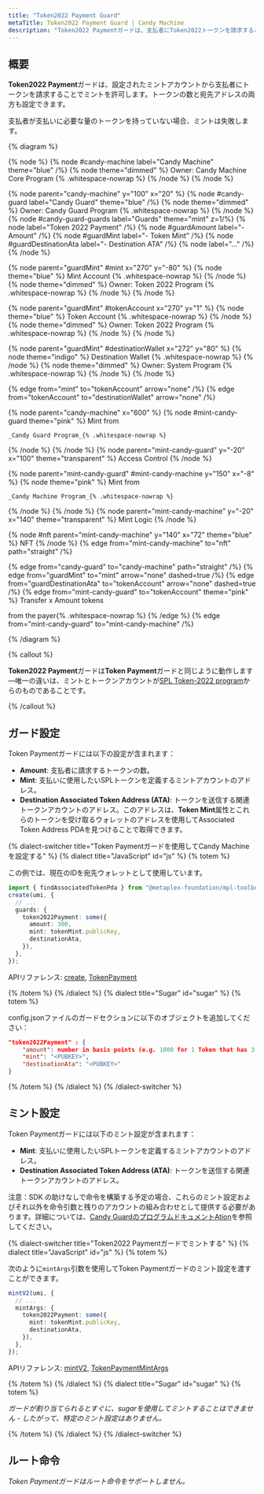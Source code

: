```yaml
---
title: "Token2022 Payment Guard"
metaTitle: Token2022 Payment Guard | Candy Machine
description: "Token2022 Paymentガードは、支払者にToken2022トークンを請求することでミントを許可します。"
---
```


## 概要

**Token2022 Payment**ガードは、設定されたミントアカウントから支払者にトークンを請求することでミントを許可します。トークンの数と宛先アドレスの両方も設定できます。

支払者が支払いに必要な量のトークンを持っていない場合、ミントは失敗します。

{% diagram  %}

{% node %}
{% node #candy-machine label="Candy Machine" theme="blue" /%}
{% node theme="dimmed" %}
Owner: Candy Machine Core Program {% .whitespace-nowrap %}
{% /node %}
{% /node %}

{% node parent="candy-machine" y="100" x="20" %}
{% node #candy-guard label="Candy Guard" theme="blue" /%}
{% node theme="dimmed" %}
Owner: Candy Guard Program {% .whitespace-nowrap %}
{% /node %}
{% node #candy-guard-guards label="Guards" theme="mint" z=1/%}
{% node label="Token 2022 Payment" /%}
{% node #guardAmount label="- Amount" /%}
{% node #guardMint label="- Token Mint" /%}
{% node #guardDestinationAta label="- Destination ATA" /%}
{% node label="..." /%}
{% /node %}

{% node parent="guardMint" #mint x="270" y="-80" %}
{% node  theme="blue" %}
Mint Account {% .whitespace-nowrap %}
{% /node %}
{% node theme="dimmed" %}
Owner: Token 2022 Program {% .whitespace-nowrap %}
{% /node %}
{% /node %}

{% node parent="guardMint" #tokenAccount x="270" y="1" %}
{% node  theme="blue" %}
Token Account {% .whitespace-nowrap %}
{% /node %}
{% node theme="dimmed" %}
Owner: Token 2022 Program {% .whitespace-nowrap %}
{% /node %}
{% /node %}

{% node parent="guardMint" #destinationWallet x="272" y="80" %}
{% node  theme="indigo" %}
Destination Wallet {% .whitespace-nowrap %}
{% /node %}
{% node theme="dimmed" %}
Owner: System Program {% .whitespace-nowrap %}
{% /node %}
{% /node %}

{% edge from="mint" to="tokenAccount" arrow="none" /%}
{% edge from="tokenAccount" to="destinationWallet" arrow="none" /%}

{% node parent="candy-machine" x="600" %}
  {% node #mint-candy-guard theme="pink" %}
    Mint from

    _Candy Guard Program_{% .whitespace-nowrap %}
  {% /node %}
{% /node %}
{% node parent="mint-candy-guard" y="-20" x="100" theme="transparent" %}
  Access Control
{% /node %}

{% node parent="mint-candy-guard" #mint-candy-machine y="150" x="-8" %}
  {% node theme="pink" %}
    Mint from 
    
    _Candy Machine Program_{% .whitespace-nowrap %}
  {% /node %}
{% /node %}
{% node parent="mint-candy-machine" y="-20" x="140" theme="transparent" %}
  Mint Logic
{% /node %}

{% node #nft parent="mint-candy-machine" y="140" x="72" theme="blue" %}
  NFT
{% /node %}
{% edge from="mint-candy-machine" to="nft" path="straight" /%}

{% edge from="candy-guard" to="candy-machine" path="straight" /%}
{% edge from="guardMint" to="mint" arrow="none" dashed=true /%}
{% edge from="guardDestinationAta" to="tokenAccount" arrow="none" dashed=true /%}
{% edge from="mint-candy-guard" to="tokenAccount" theme="pink" %}
Transfer x Amount tokens

from the payer{% .whitespace-nowrap %}
{% /edge %}
{% edge from="mint-candy-guard" to="mint-candy-machine" /%}

{% /diagram %}

{% callout %}

**Token2022 Payment**ガードは**Token Payment**ガードと同じように動作します&mdash;唯一の違いは、ミントとトークンアカウントが[SPL Token-2022 program](https://spl.solana.com/token-2022)からのものであることです。

{% /callout %}

## ガード設定

Token Paymentガードには以下の設定が含まれます：

- **Amount**: 支払者に請求するトークンの数。
- **Mint**: 支払いに使用したいSPLトークンを定義するミントアカウントのアドレス。
- **Destination Associated Token Address (ATA)**: トークンを送信する関連トークンアカウントのアドレス。このアドレスは、**Token Mint**属性とこれらのトークンを受け取るウォレットのアドレスを使用してAssociated Token Address PDAを見つけることで取得できます。

{% dialect-switcher title="Token Paymentガードを使用してCandy Machineを設定する" %}
{% dialect title="JavaScript" id="js" %}
{% totem %}

この例では、現在のIDを宛先ウォレットとして使用しています。

```ts
import { findAssociatedTokenPda } from "@metaplex-foundation/mpl-toolbox";
create(umi, {
  // ...
  guards: {
    token2022Payment: some({
      amount: 300,
      mint: tokenMint.publicKey,
      destinationAta,
    }),
  },
});
```

APIリファレンス: [create](https://mpl-candy-machine.typedoc.metaplex.com/functions/create.html), [TokenPayment](https://mpl-candy-machine.typedoc.metaplex.com/types/TokenPaymentArgs.html)

{% /totem %}
{% /dialect %}
{% dialect title="Sugar" id="sugar" %}
{% totem %}

config.jsonファイルのガードセクションに以下のオブジェクトを追加してください：

```json
"token2022Payment" : {
    "amount": number in basis points (e.g. 1000 for 1 Token that has 3 decimals),
    "mint": "<PUBKEY>",
    "destinationAta": "<PUBKEY>"
}
```

{% /totem %}
{% /dialect %}
{% /dialect-switcher %}

## ミント設定

Token Paymentガードには以下のミント設定が含まれます：

- **Mint**: 支払いに使用したいSPLトークンを定義するミントアカウントのアドレス。
- **Destination Associated Token Address (ATA)**: トークンを送信する関連トークンアカウントのアドレス。

注意：SDK の助けなしで命令を構築する予定の場合、これらのミント設定およびそれ以外を命令引数と残りのアカウントの組み合わせとして提供する必要があります。詳細については、[Candy GuardのプログラムドキュメントAtion](https://github.com/metaplex-foundation/mpl-candy-machine/tree/main/programs/candy-guard#tokenpayment)を参照してください。

{% dialect-switcher title="Token2022 Paymentガードでミントする" %}
{% dialect title="JavaScript" id="js" %}
{% totem %}

次のように`mintArgs`引数を使用してToken Paymentガードのミント設定を渡すことができます。

```ts
mintV2(umi, {
  // ...
  mintArgs: {
    token2022Payment: some({
      mint: tokenMint.publicKey,
      destinationAta,
    }),
  },
});
```

APIリファレンス: [mintV2](https://mpl-candy-machine.typedoc.metaplex.com/functions/mintV2.html), [TokenPaymentMintArgs](https://mpl-candy-machine.typedoc.metaplex.com/types/Token2022PaymentMintArgs.html)

{% /totem %}
{% /dialect %}
{% dialect title="Sugar" id="sugar" %}
{% totem %}

_ガードが割り当てられるとすぐに、sugarを使用してミントすることはできません - したがって、特定のミント設定はありません。_

{% /totem %}
{% /dialect %}
{% /dialect-switcher %}

## ルート命令

_Token Paymentガードはルート命令をサポートしません。_